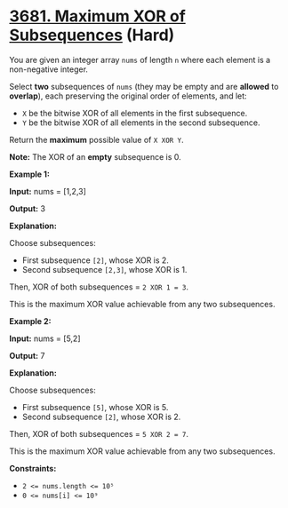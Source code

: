 # [3681. Maximum XOR of Subsequences][link] (Hard)

[link]: https://leetcode.com/contest/biweekly-contest-165/problems/maximum-xor-of-subsequences/

You are given an integer array `nums` of length `n` where each element is a non-negative integer.

Select **two** subsequences of `nums` (they may be empty and are **allowed** to **overlap**), each
preserving the original order of elements, and let:

- `X` be the bitwise XOR of all elements in the first subsequence.
- `Y` be the bitwise XOR of all elements in the second subsequence.

Return the **maximum** possible value of `X XOR Y`.

**Note:** The XOR of an **empty** subsequence is 0.

**Example 1:**

**Input:** nums = \[1,2,3\]

**Output:** 3

**Explanation:**

Choose subsequences:

- First subsequence `[2]`, whose XOR is 2.
- Second subsequence `[2,3]`, whose XOR is 1.

Then, XOR of both subsequences = `2 XOR 1 = 3`.

This is the maximum XOR value achievable from any two subsequences.

**Example 2:**

**Input:** nums = \[5,2\]

**Output:** 7

**Explanation:**

Choose subsequences:

- First subsequence `[5]`, whose XOR is 5.
- Second subsequence `[2]`, whose XOR is 2.

Then, XOR of both subsequences = `5 XOR 2 = 7`.

This is the maximum XOR value achievable from any two subsequences.

**Constraints:**

- `2 <= nums.length <= 10⁵`
- `0 <= nums[i] <= 10⁹`
